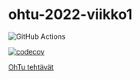 # ohtu-2022-viikko1

![GitHub Actions](https://github.com/TuuPu/ohtu-2022-viikko1/workflows/CI/badge.svg)

[![codecov](https://codecov.io/gh/TuuPu/ohtu-2022-viikko1/branch/main/graph/badge.svg?token=6L016UV3PG)](https://codecov.io/gh/TuuPu/ohtu-2022-viikko1)

[OhTu tehtävät](https://github.com/TuuPu/ohtu-tehtavat)
